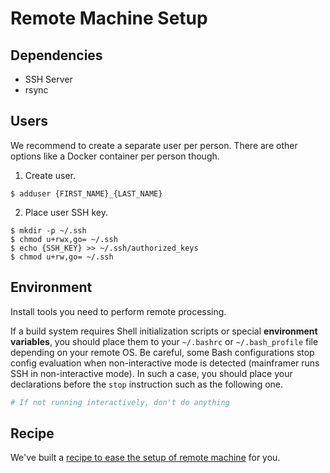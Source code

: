 # Remote Machine Setup

## Dependencies

* SSH Server
* rsync

## Users

We recommend to create a separate user per person.
There are other options like a Docker container per person though.

1. Create user.

  ```
  $ adduser {FIRST_NAME}_{LAST_NAME}
  ```

2. Place user SSH key.

  ```
  $ mkdir -p ~/.ssh
  $ chmod u+rwx,go= ~/.ssh
  $ echo {SSH_KEY} >> ~/.ssh/authorized_keys
  $ chmod u+rw,go= ~/.ssh
  ```

## Environment

Install tools you need to perform remote processing.

If a build system requires Shell initialization scripts or special **environment variables**,
you should place them to your `~/.bashrc` or `~/.bash_profile` file depending on your remote OS.
Be careful, some Bash configurations stop config evaluation when non-interactive mode is detected (mainframer runs SSH in non-interactive mode).
In such a case, you should place your declarations before the `stop` instruction such as the following one.

```bash
# If not running interactively, don't do anything
```

## Recipe

We've built a [recipe to ease the setup of remote machine](../recipes/SETUP_REMOTE_MACHINE.md) for you.
